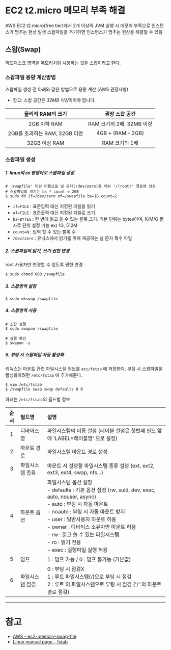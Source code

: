 # EC2 t2.micro 메모리 부족 해결

AWS EC2 t2.micro(free tier)에서 2개 이상의 JVM 실행 시 메모리 부족으로 인스턴스가 멈추는 현상 발생
스왑파일을 추가하면 인스턴스가 멈추는 현상을 해결할 수 있음

## 스왑(Swap)

하드디스크 영역을 메모리처럼 사용하는 것을 스왑이라고 한다.

### 스왑파일 용량 계산방법

스왑파일 생성 전 아래와 같은 방법으로 용량 계산 (AWS 권장사항)

* 참고: 스왑 공간은 *32MB 이상*이어야 합니다.

| 물리적 RAM의 크기 |	권장 스왑 공간 |
|:-----------------:|:----------------:|
| 2GB 이하 RAM	    | RAM 크기의 2배, 32MB 이상 |
| 2GB를 초과하는 RAM, 32GB 미만 |	4GB + (RAM – 2GB) |
| 32GB 이상 RAM |	RAM 크기의 1배 |

### 스왑파일 생성

##### 1. linux의 `dd` 명령어로 스왑파일 생성

``` shell
# 'swapfile' 이란 이름으로 널 문자(/dev/zero)를 채워 '/(root)' 경로에 생성
# 스왑파일의 크기는 bs * count = 2GB
$ sudo dd if=/dev/zero of=/swapfile bs=1G count=2
```

* `if=FILE` : 표준입력 대신 지정된 파일을 읽기
* `of=FILE` : 표준출력 대신 지정된 파일로 쓰기
* `bs=BYTES` : 한 번에 읽고 쓸 수 있는 블록 크기. 기본 단위는 bytes이며, K/M/G 문자로 단위 설정 가능 ex) 1G, 512M
* `count=N` : 입력 할 수 있는 블록 수 
* `/dev/zero` : 유닉스에서 읽기를 위해 제공하는 널 문자 특수 파일

##### 2. 스왑파일의 읽기, 쓰기 권한 변경

root 사용자만 변경할 수 있도록 권한 변경

``` shell
$ sudo chmod 600 /swapfile
```

##### 3. 스왑영역 설정

``` shell
$ sudo mkswap /swapfile
```

##### 4. 스왑영역 사용

``` shell
# 스왑 실행
$ sudo swapon /swapfile

# 실행 확인
$ swapon -s
```

##### 5. 부팅 시 스왑파일 자동 활성화

리눅스는 마운트 관련 파일시스템 정보를 `etc/fstab` 에 저장한다.
부팅 시 스왑파일을 활성화하려면 `/etc/fstab` 에 추가해준다.

``` shell
$ vim /etc/fstab
$ /swapfile swap swap defaults 0 0
```

아래는 `/etc/fstab` 의 필드별 정보

| 순서 | 필드명 | 설명 |
|:----:|:-------|:-----|
| 1    | 디바이스명 | 파일시스템의 이름 설정 (레이블 설정은 첫번째 필드 앞에 'LABEL=레이블명' 으로 설정) |
| 2    | 마운트 경로 | 파일시스템 마운트 경로 설정 |
| 3    | 파일시스템 종류 | 마운트 시 설정할 파일시스템 종류 설정 (ext, ext2, ext3, ext4, swap, nfs...) |
| 4    | 마운트 옵션 | 파일시스템 옵션 설정<br/> - defaults : 기본 옵션 설정 (rw, suid, dev, exec, auto, nouser, async)<br/>  - auto : 부팅 시 자동 마운트<br/> - noauto : 부팅 시 자동 마운트 방지<br/> - user : 일반사용자 마운트 허용<br/> - owner : 디바이스 소유자만 마운트 허용<br/> - rw : 읽고 쓸 수 있는 파일시스템<br/> - ro : 읽기 전용 <br/> - exec : 실행파일 실행 허용<br/> |
| 5    | 덤프 | 1 : 덤프 가능 / 0 : 덤프 불가능 (기본값) |
| 6    | 파일시스템 점검 | 0 : 부팅 시 점검X<br/> 1 : 루트 파일시스템(/)으로 부팅 시 점검<br/> 2 : 루트 외 파일시스템으로 부팅 시 점검 ('/' 외 마운트 경로 점검)  |

---------------

# 참고

* [AWS - ec2-memory-swap-file](https://aws.amazon.com/ko/premiumsupport/knowledge-center/ec2-memory-swap-file/)
* [Linux manual page - fstab](http://man7.org/linux/man-pages/man5/fstab.5.html)

